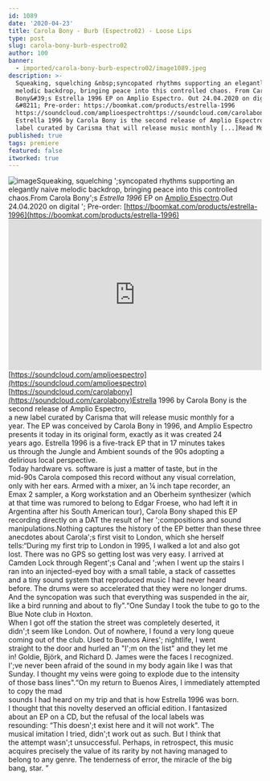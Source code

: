 ```yaml
---
id: 1089
date: '2020-04-23'
title: Carola Bony - Burb (Espectro02) - Loose Lips
type: post
slug: carola-bony-burb-espectro02
author: 100
banner:
  - imported/carola-bony-burb-espectro02/image1089.jpeg
description: >-
  Squeaking, squelching &nbsp;syncopated rhythms supporting an elegantly naive
  melodic backdrop, bringing peace into this controlled chaos. From Carola
  Bony&#39;s Estrella 1996 EP on Amplio Espectro. Out 24.04.2020 on digital
  &#8211; Pre-order: https://boomkat.com/products/estrella-1996
  https://soundcloud.com/amplioespectrohttps://soundcloud.com/carolabony
  Estrella 1996 by Carola Bony is the second release of Amplio Espectro,a new
  label curated by Carisma that will release music monthly [...]Read More...
published: true
tags: premiere
featured: false
itworked: true
---
```

![image](../imported/carola-bony-burb-espectro02/image1089.jpeg)Squeaking, squelching ';syncopated rhythms supporting an elegantly naive melodic backdrop, bringing peace into this controlled chaos.From Carola Bony';s _Estrella 1996_ EP on [Amplio Espectro](https://amplioespectrolabel.bandcamp.com/).Out 24.04.2020 on digital '; Pre-order: [https://boomkat.com/products/estrella-1996](https://boomkat.com/products/estrella-1996)<iframe width='100%' height='300' scrolling='no' frameborder='no' allow='autoplay' src='https://w.soundcloud.com/player/?url=https%3A//api.soundcloud.com/tracks/805488544&color=%23ff5500&auto_play=false&hide_related=false&show_comments=true&show_user=true&show_reposts=false&show_teaser=true'></iframe>[](https://soundcloud.com/amplioespectro)[https://soundcloud.com/amplioespectro](https://soundcloud.com/amplioespectro)  
[](https://soundcloud.com/carolabony)[https://soundcloud.com/carolabony](https://soundcloud.com/carolabony)Estrella 1996 by Carola Bony is the second release of Amplio Espectro,  
a new label curated by Carisma that will release music monthly for a  
year. The EP was conceived by Carola Bony in 1996, and Amplio Espectro  
presents it today in its original form, exactly as it was created 24  
years ago. Estrella 1996 is a five-track EP that in 17 minutes takes  
us through the Jungle and Ambient sounds of the 90s adopting a  
delirious local perspective.  
Today hardware vs. software is just a matter of taste, but in the  
mid-90s Carola composed this record without any visual correlation,  
only with her ears. Armed with a mixer, an ¼ inch tape recorder, an  
Emax 2 sampler, a Korg workstation and an Oberheim synthesizer (which  
at that time was rumored to belong to Edgar Froese, who had left it in  
Argentina after his South American tour), Carola Bony shaped this EP  
recording directly on a DAT the result of her ';compositions and sound  
manipulations.Nothing captures the history of the EP better than these three  
anecdotes about Carola';s first visit to London, which she herself  
tells:“During my first trip to London in 1995, I walked a lot and also got  
lost. There was no GPS so getting lost was very easy. I arrived at  
Camden Lock through Regent';s Canal and ';when I went up the stairs I  
ran into an injected-eyed boy with a small table, a stack of cassettes  
and a tiny sound system that reproduced music I had never heard  
before. The drums were so accelerated that they were no longer drums.  
And the syncopation was such that everything was suspended in the air,  
like a bird running and about to fly".“One Sunday I took the tube to go to the Blue Note club in Hoxton.  
When I got off the station the street was completely deserted, it  
didn';t seem like London. Out of nowhere, I found a very long queue  
coming out of the club. Used to Buenos Aires'; nightlife, I went  
straight to the door and hurled an "I';m on the list" and they let me  
in! Goldie, Björk, and Richard D. James were the faces I recognized.  
I';ve never been afraid of the sound in my body again like I was that  
Sunday. I thought my veins were going to explode due to the intensity  
of those bass lines".“On my return to Buenos Aires, I immediately attempted to copy the mad  
sounds I had heard on my trip and that is how Estrella 1996 was born.  
I thought that this novelty deserved an official edition. I fantasized  
about an EP on a CD, but the refusal of the local labels was  
resounding: “This doesn';t exist here and it will not work". The  
musical imitation I tried, didn';t work out as such. But I think that  
the attempt wasn';t unsuccessful. Perhaps, in retrospect, this music  
acquires precisely the value of its rarity by not having managed to  
belong to any genre. The tenderness of error, the miracle of the big  
bang, star. ”
